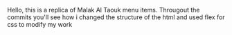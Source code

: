 Hello, this is a replica of Malak Al Taouk menu items.
Througout the commits you'll see how i changed the structure of the html and used flex for css to modify my work
